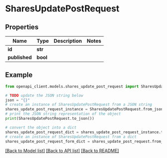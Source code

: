 # SharesUpdatePostRequest


## Properties

Name | Type | Description | Notes
------------ | ------------- | ------------- | -------------
**id** | **str** |  | 
**published** | **bool** |  | 

## Example

```python
from openapi_client.models.shares_update_post_request import SharesUpdatePostRequest

# TODO update the JSON string below
json = "{}"
# create an instance of SharesUpdatePostRequest from a JSON string
shares_update_post_request_instance = SharesUpdatePostRequest.from_json(json)
# print the JSON string representation of the object
print(SharesUpdatePostRequest.to_json())

# convert the object into a dict
shares_update_post_request_dict = shares_update_post_request_instance.to_dict()
# create an instance of SharesUpdatePostRequest from a dict
shares_update_post_request_form_dict = shares_update_post_request.from_dict(shares_update_post_request_dict)
```
[[Back to Model list]](../README.md#documentation-for-models) [[Back to API list]](../README.md#documentation-for-api-endpoints) [[Back to README]](../README.md)


